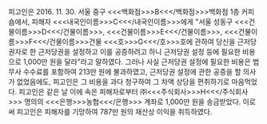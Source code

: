 피고인은 2016. 11. 30. 서울 중구 <<<백화점>>>B<<</백화점>>>백화점 1층 커피숍에서, 피해자 <<<내국인이름>>>C<<</내국인이름>>>에게 "서울 성동구 <<<건물이름>>>D<<</건물이름>>>, <<<건물이름>>>E<<</건물이름>>>, <<<건물이름>>>F<<</건물이름>>>건물 <<<호>>>G<<</호>>>호에 관하여 당신을 근저당권자로 한 근저당권을 설정하고 이를 공증하려고 하니 근저당권 설정 등에 필요한 비용으로 1,000만 원을 달라"라고 말하였다.
그러나 사실 근저당권 설정에 필요한 비용은 법무사 수수료를 포함하여 213만 원에 불과하였고, 근저당권 설정에 관한 공증을 할 의사가 없었음에도, 피고인은 그 비용을 과다 청구하여 그 차액 상당을 편취하기로 마음먹었다.
피고인은 같은 날 이에 속은 피해자로부터 ㈜<<<주식회사>>>H<<</주식회사>>> 명의의 <<<은행>>>농협<<</은행>>> 계좌로 1,000만 원을 송금받았다.
이로써 피고인은 피해자를 기망하여 787만 원의 재산상 이익을 취득하였다.